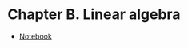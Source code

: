 # Chapter B. Linear algebra

- [Notebook](https://github.com/probml/pyprobml/tree/master/chapters_book1/chB_linalg/linalg.ipynb)
